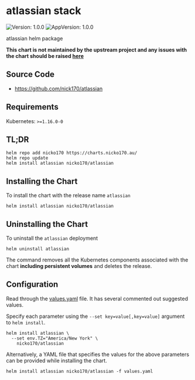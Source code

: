 # atlassian stack

![Version: 1.0.0](https://img.shields.io/badge/Version-1.0.0-informational?style=flat-square) ![AppVersion: 1.0.0](https://img.shields.io/badge/AppVersion-1.0.0-informational?style=flat-square)

atlassian helm package

**This chart is not maintained by the upstream project and any issues with the chart should be raised [here](https://github.com/nicko170/charts/issues/new/choose)**

## Source Code

* <https://github.com/nick170/atlassian>

## Requirements

Kubernetes: `>=1.16.0-0`

## TL;DR

```console
helm repo add nicko170 https://charts.nicko170.au/
helm repo update
helm install atlassian nicko170/atlassian
```

## Installing the Chart

To install the chart with the release name `atlassian`

```console
helm install atlassian nicko170/atlassian
```

## Uninstalling the Chart

To uninstall the `atlassian` deployment

```console
helm uninstall atlassian
```

The command removes all the Kubernetes components associated with the chart **including persistent volumes** and deletes the release.

## Configuration

Read through the [values.yaml](./values.yaml) file. It has several commented out suggested values.

Specify each parameter using the `--set key=value[,key=value]` argument to `helm install`.

```console
helm install atlassian \
  --set env.TZ="America/New York" \
    nicko170/atlassian
```

Alternatively, a YAML file that specifies the values for the above parameters can be provided while installing the chart.

```console
helm install atlassian nicko170/atlassian -f values.yaml
```

